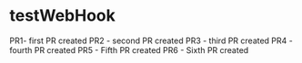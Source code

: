 # testWebHook
PR1- first PR created
PR2 - second PR created
PR3 - third PR created
PR4 - fourth PR created
PR5 - Fifth PR created
PR6 - Sixth PR created
